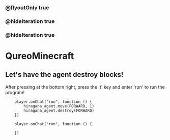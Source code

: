 ### @flyoutOnly true
### @hideIteration true
### @hideIteration true
# QureoMinecraft

## Let's have the agent destroy blocks!

After pressing [](https://raw.githubusercontent.com/camp-minecraft/TechkidsCampTutorial/master/images/playbutton.png)at the bottom right, press the 't' key and enter 'run' to run the program!

```ghost
    player.onChat("run", function () {
        hiragana_agent.move(FORWARD, 1)
        hiragana_agent.destroy(FORWARD)
    })
```

```template
    player.onChat("run", function () {

    })
```